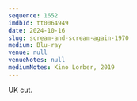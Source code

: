```yaml
---
sequence: 1652
imdbId: tt0064949
date: 2024-10-16
slug: scream-and-scream-again-1970
medium: Blu-ray
venue: null
venueNotes: null
mediumNotes: Kino Lorber, 2019
---
```


UK cut.
